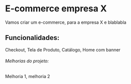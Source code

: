 # E-commerce empresa X

Vamos criar um e-commerce, para a empresa X e blablabla

## Funcionalidades:

Checkout, Tela de Produto, Catálogo, Home com banner

###### Melhorias do projeto:

Melhoria 1, melhoria 2